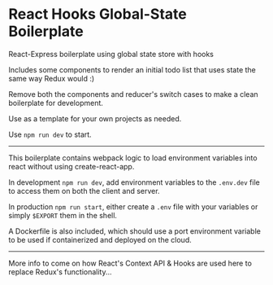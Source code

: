 # React Hooks Global-State Boilerplate
React-Express boilerplate using global state store with hooks

Includes some components to render an initial todo list that uses state the same way Redux would :)

Remove both the components and reducer's switch cases to make a clean boilerplate for development.

Use as a template for your own projects as needed.

Use `npm run dev` to start.

___

This boilerplate contains webpack logic to load environment variables into react without using create-react-app.

In development `npm run dev`, add environment variables to the `.env.dev` file to access them on both the client and server.

In production `npm run start`, either create a `.env` file with your variables or simply `$EXPORT` them in the shell.

A Dockerfile is also included, which should use a port environment variable to be used if containerized and deployed on the cloud.

___

More info to come on how React's Context API & Hooks are used here to replace Redux's functionality...
